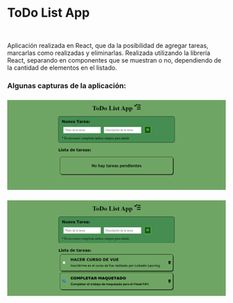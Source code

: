 <h1>ToDo List App</h1>
<br/>
<p>Aplicación realizada en React, que da la posibilidad de agregar tareas, marcarlas como realizadas y eliminarlas. Realizada utilizando la librería React, separando en componentes que se muestran o no, dependiendo de la cantidad de elementos en el listado.</p>
<p><p/>

<h3>Algunas capturas de la aplicación:<h3/>
<img src="./src/sinTareasPendientes.png"/>
<br/>
<br/>
<img src="./src/conTareasPendientes.png"/>